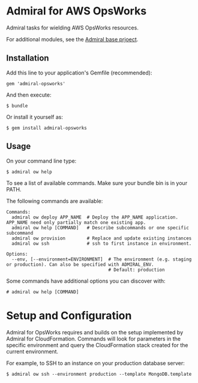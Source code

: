 # Admiral for AWS OpsWorks

Admiral tasks for wielding AWS OpsWorks resources.

For additional modules, see the [Admiral base prjoect](https://github.com/flippyhead/admiral).

## Installation

Add this line to your application's Gemfile (recommended):

    gem 'admiral-opsworks'

And then execute:

    $ bundle

Or install it yourself as:

    $ gem install admiral-opsworks

## Usage

On your command line type:

    $ admiral ow help

To see a list of available commands. Make sure your bundle bin is in your PATH.

The following commands are available:

```
Commands:
  admiral ow deploy APP_NAME  # Deploy the APP_NAME application. APP_NAME need only partially match one existing app.
  admiral ow help [COMMAND]   # Describe subcommands or one specific subcommand
  admiral ow provision        # Replace and update existing instances
  admiral ow ssh              # ssh to first instance in environment.

Options:
  --env, [--environment=ENVIRONMENT]  # The environment (e.g. staging or production). Can also be specified with ADMIRAL_ENV.
                                      # Default: production
```

Some commands have additional options you can discover with:

    # admiral ow help [COMMAND]

# Setup and Configuration

Admiral for OpsWorks requires and builds on the setup implemented by Admiral for CloudFormation. Commands will look for parameters in the specific environment and query the CloudFormation stack created for the current environment.

For example, to SSH to an instance on your production database server:

    $ admiral ow ssh --environment production --template MongoDB.template